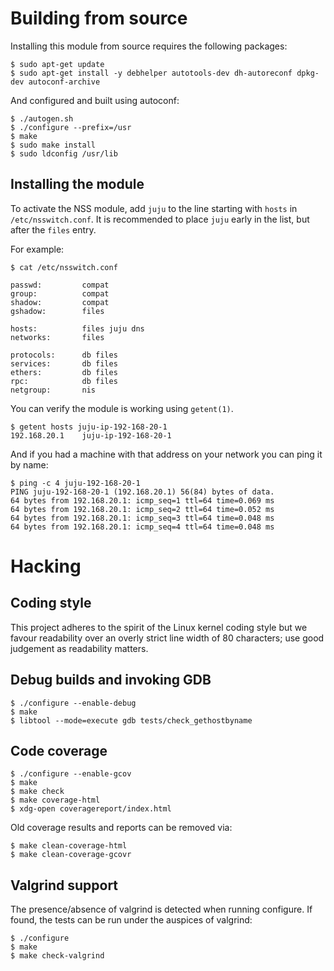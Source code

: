 # Building from source

Installing this module from source requires the following packages:

	$ sudo apt-get update
	$ sudo apt-get install -y debhelper autotools-dev dh-autoreconf dpkg-dev autoconf-archive

And configured and built using autoconf:

	$ ./autogen.sh
	$ ./configure --prefix=/usr
	$ make
	$ sudo make install
	$ sudo ldconfig /usr/lib

## Installing the module

To activate the NSS module, add ```juju``` to the line starting with
```hosts``` in ```/etc/nsswitch.conf```. It is recommended to place
```juju``` early in the list, but after the ```files``` entry.

For example:

	$ cat /etc/nsswitch.conf

	passwd:         compat
	group:          compat
	shadow:         compat
	gshadow:        files

	hosts:          files juju dns
	networks:       files

	protocols:      db files
	services:       db files
	ethers:         db files
	rpc:            db files
	netgroup:       nis

You can verify the module is working using ```getent(1)```.

	$ getent hosts juju-ip-192-168-20-1
	192.168.20.1    juju-ip-192-168-20-1

And if you had a machine with that address on your network you can
ping it by name:

	$ ping -c 4 juju-192-168-20-1
	PING juju-192-168-20-1 (192.168.20.1) 56(84) bytes of data.
	64 bytes from 192.168.20.1: icmp_seq=1 ttl=64 time=0.069 ms
	64 bytes from 192.168.20.1: icmp_seq=2 ttl=64 time=0.052 ms
	64 bytes from 192.168.20.1: icmp_seq=3 ttl=64 time=0.048 ms
	64 bytes from 192.168.20.1: icmp_seq=4 ttl=64 time=0.048 ms

# Hacking

## Coding style

This project adheres to the spirit of the Linux kernel coding style
but we favour readability over an overly strict line width of 80
characters; use good judgement as readability matters.

## Debug builds and invoking GDB

	$ ./configure --enable-debug
	$ make
	$ libtool --mode=execute gdb tests/check_gethostbyname

## Code coverage

	$ ./configure --enable-gcov
	$ make
	$ make check
	$ make coverage-html
	$ xdg-open coveragereport/index.html

Old coverage results and reports can be removed via:

	$ make clean-coverage-html
	$ make clean-coverage-gcovr

## Valgrind support

The presence/absence of valgrind is detected when running configure.
If found, the tests can be run under the auspices of valgrind:

	$ ./configure
	$ make
	$ make check-valgrind
